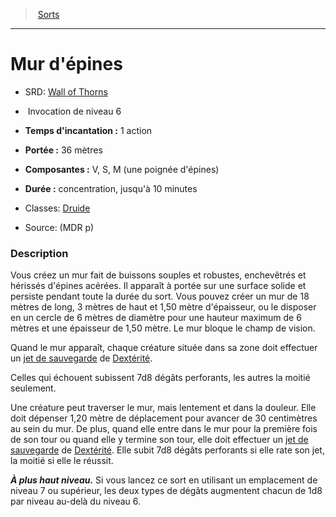 ﻿---
!SpellItem
Name: Mur d'épines
AltName: '[Wall of Thorns](srd_spells_wall_of_thorns.md)'
Type: Invocation
Level: 6
CastingTime: 1 action
Range: 36 mètres
Components: V, S, M (une poignée d'épines)
Duration: concentration, jusqu'à 10 minutes
Classes: '[Druide](hd_druid.md)'
Family: SpellHD
Source: (MDR p)
Id: spells_hd.md#mur-dépines
ParentLink: spells_hd.md#sorts
ParentName: Sorts
NameLevel: 1
Attributes:
  Name: Mur d'épines
  Markdown: >+
    # <!--Name-->Mur d'épines<!--/Name-->


    - SRD: <!--AltName-->[Wall of Thorns](srd_spells_wall_of_thorns.md)<!--/AltName-->


    -  <!--Type-->Invocation<!--/Type--> de niveau <!--Level-->6<!--/Level-->


    - **Temps d'incantation :** <!--CastingTime-->1 action<!--/CastingTime-->


    - **Portée :** <!--Range-->36 mètres<!--/Range-->


    - **Composantes :** <!--Components-->V, S, M (une poignée d'épines)<!--/Components-->


    - **Durée :** <!--Duration-->concentration, jusqu'à 10 minutes<!--/Duration-->


    - Classes: <!--Classes-->[Druide](hd_druid.md)<!--/Classes-->


    - Source: <!--Source-->(MDR p)<!--/Source-->


    ### Description


    Vous créez un mur fait de buissons souples et robustes, enchevêtrés et hérissés d'épines acérées. Il apparaît à portée sur une surface solide et persiste pendant toute la durée du sort. Vous pouvez créer un mur de 18 mètres de long, 3 mètres de haut et 1,50 mètre d'épaisseur, ou le disposer en un cercle de 6 mètres de diamètre pour une hauteur maximum de 6 mètres et une épaisseur de 1,50 mètre. Le mur bloque le champ de vision.


    Quand le mur apparaît, chaque créature située dans sa zone doit effectuer un [jet de sauvegarde](hd_abilities_jets_de_sauvegarde.md) de [Dextérité](hd_abilities_dexterity.md).


    Celles qui échouent subissent 7d8 dégâts perforants, les autres la moitié seulement.


    Une créature peut traverser le mur, mais lentement et dans la douleur. Elle doit dépenser 1,20 mètre de déplacement pour avancer de 30 centimètres au sein du mur. De plus, quand elle entre dans le mur pour la première fois de son tour ou quand elle y termine son tour, elle doit effectuer un [jet de sauvegarde](hd_abilities_jets_de_sauvegarde.md) de [Dextérité](hd_abilities_dexterity.md). Elle subit 7d8 dégâts perforants si elle rate son jet, la moitié si elle le réussit.


    **_À plus haut niveau._** Si vous lancez ce sort en utilisant un emplacement de niveau 7 ou supérieur, les deux types de dégâts augmentent chacun de 1d8 par niveau au-delà du niveau 6.

  AltName: '[Wall of Thorns](srd_spells_wall_of_thorns.md)'
  Type: Invocation
  Level: 6
  CastingTime: 1 action
  Range: 36 mètres
  Components: V, S, M (une poignée d'épines)
  Duration: concentration, jusqu'à 10 minutes
  Classes: '[Druide](hd_druid.md)'
  Source: (MDR p)
AttributesDictionary: >+
  Name: Mur d'épines

  Markdown: >+

    # <!--Name-->Mur d'épines<!--/Name-->





    - SRD: <!--AltName-->[Wall of Thorns](srd_spells_wall_of_thorns.md)<!--/AltName-->





    -  <!--Type-->Invocation<!--/Type--> de niveau <!--Level-->6<!--/Level-->





    - **Temps d'incantation :** <!--CastingTime-->1 action<!--/CastingTime-->





    - **Portée :** <!--Range-->36 mètres<!--/Range-->





    - **Composantes :** <!--Components-->V, S, M (une poignée d'épines)<!--/Components-->





    - **Durée :** <!--Duration-->concentration, jusqu'à 10 minutes<!--/Duration-->





    - Classes: <!--Classes-->[Druide](hd_druid.md)<!--/Classes-->





    - Source: <!--Source-->(MDR p)<!--/Source-->





    ### Description





    Vous créez un mur fait de buissons souples et robustes, enchevêtrés et hérissés d'épines acérées. Il apparaît à portée sur une surface solide et persiste pendant toute la durée du sort. Vous pouvez créer un mur de 18 mètres de long, 3 mètres de haut et 1,50 mètre d'épaisseur, ou le disposer en un cercle de 6 mètres de diamètre pour une hauteur maximum de 6 mètres et une épaisseur de 1,50 mètre. Le mur bloque le champ de vision.





    Quand le mur apparaît, chaque créature située dans sa zone doit effectuer un [jet de sauvegarde](hd_abilities_jets_de_sauvegarde.md) de [Dextérité](hd_abilities_dexterity.md).





    Celles qui échouent subissent 7d8 dégâts perforants, les autres la moitié seulement.





    Une créature peut traverser le mur, mais lentement et dans la douleur. Elle doit dépenser 1,20 mètre de déplacement pour avancer de 30 centimètres au sein du mur. De plus, quand elle entre dans le mur pour la première fois de son tour ou quand elle y termine son tour, elle doit effectuer un [jet de sauvegarde](hd_abilities_jets_de_sauvegarde.md) de [Dextérité](hd_abilities_dexterity.md). Elle subit 7d8 dégâts perforants si elle rate son jet, la moitié si elle le réussit.





    **_À plus haut niveau._** Si vous lancez ce sort en utilisant un emplacement de niveau 7 ou supérieur, les deux types de dégâts augmentent chacun de 1d8 par niveau au-delà du niveau 6.



  AltName: '[Wall of Thorns](srd_spells_wall_of_thorns.md)'

  Type: Invocation

  Level: 6

  CastingTime: 1 action

  Range: 36 mètres

  Components: V, S, M (une poignée d'épines)

  Duration: concentration, jusqu'à 10 minutes

  Classes: '[Druide](hd_druid.md)'

  Source: (MDR p)

---
> [Sorts](hd_spells.md)

---

# Mur d'épines

- SRD: [Wall of Thorns](srd_spells_wall_of_thorns.md)

-  Invocation de niveau 6

- **Temps d'incantation :** 1 action

- **Portée :** 36 mètres

- **Composantes :** V, S, M (une poignée d'épines)

- **Durée :** concentration, jusqu'à 10 minutes

- Classes: [Druide](hd_druid.md)

- Source: (MDR p)

### Description

Vous créez un mur fait de buissons souples et robustes, enchevêtrés et hérissés d'épines acérées. Il apparaît à portée sur une surface solide et persiste pendant toute la durée du sort. Vous pouvez créer un mur de 18 mètres de long, 3 mètres de haut et 1,50 mètre d'épaisseur, ou le disposer en un cercle de 6 mètres de diamètre pour une hauteur maximum de 6 mètres et une épaisseur de 1,50 mètre. Le mur bloque le champ de vision.

Quand le mur apparaît, chaque créature située dans sa zone doit effectuer un [jet de sauvegarde](hd_abilities_jets_de_sauvegarde.md) de [Dextérité](hd_abilities_dexterity.md).

Celles qui échouent subissent 7d8 dégâts perforants, les autres la moitié seulement.

Une créature peut traverser le mur, mais lentement et dans la douleur. Elle doit dépenser 1,20 mètre de déplacement pour avancer de 30 centimètres au sein du mur. De plus, quand elle entre dans le mur pour la première fois de son tour ou quand elle y termine son tour, elle doit effectuer un [jet de sauvegarde](hd_abilities_jets_de_sauvegarde.md) de [Dextérité](hd_abilities_dexterity.md). Elle subit 7d8 dégâts perforants si elle rate son jet, la moitié si elle le réussit.

**_À plus haut niveau._** Si vous lancez ce sort en utilisant un emplacement de niveau 7 ou supérieur, les deux types de dégâts augmentent chacun de 1d8 par niveau au-delà du niveau 6.

